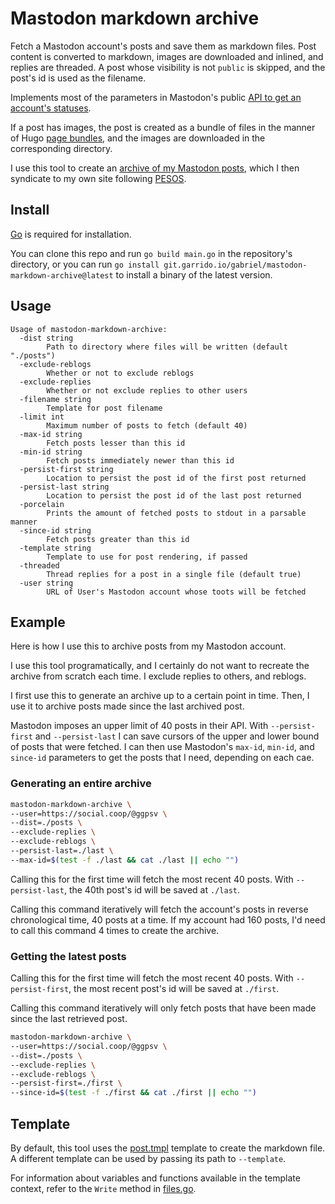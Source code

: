 # Mastodon markdown archive

Fetch a Mastodon account's posts and save them as markdown files. Post content is converted to markdown, images are downloaded and inlined, and replies are threaded. A post whose visibility is not `public` is skipped, and the post's id is used as the filename.

Implements most of the parameters in Mastodon's public [API to get an account's statuses](https://docs.joinmastodon.org/methods/accounts/#statuses).

If a post has images, the post is created as a bundle of files in the manner of Hugo [page bundles](https://gohugo.io/content-management/page-bundles/), and the images are downloaded in the corresponding directory.

I use this tool to create an [archive of my Mastodon posts](https://garrido.io/microblog/), which I then syndicate to my own site following [PESOS](https://indieweb.org/PESOS).

## Install

[Go](https://go.dev/doc/install) is required for installation.

You can clone this repo and run `go build main.go` in the repository's directory, or you can run `go install git.garrido.io/gabriel/mastodon-markdown-archive@latest` to install a binary of the latest version.

## Usage
```
Usage of mastodon-markdown-archive:
  -dist string
        Path to directory where files will be written (default "./posts")
  -exclude-reblogs
        Whether or not to exclude reblogs
  -exclude-replies
        Whether or not exclude replies to other users
  -filename string
        Template for post filename
  -limit int
        Maximum number of posts to fetch (default 40)
  -max-id string
        Fetch posts lesser than this id
  -min-id string
        Fetch posts immediately newer than this id
  -persist-first string
        Location to persist the post id of the first post returned
  -persist-last string
        Location to persist the post id of the last post returned
  -porcelain
        Prints the amount of fetched posts to stdout in a parsable manner
  -since-id string
        Fetch posts greater than this id
  -template string
        Template to use for post rendering, if passed
  -threaded
        Thread replies for a post in a single file (default true)
  -user string
        URL of User's Mastodon account whose toots will be fetched
```

## Example

Here is how I use this to archive posts from my Mastodon account. 

I use this tool programatically, and I certainly do not want to recreate the archive from scratch each time. I exclude replies to others, and reblogs.

I first use this to generate an archive up to a certain point in time. Then, I use it to archive posts made since the last archived post.

Mastodon imposes an upper limit of 40 posts in their API. With `--persist-first` and `--persist-last` I can save cursors of the upper and lower bound of posts that were fetched. I can then use Mastodon's `max-id`, `min-id`, and `since-id` parameters to get the posts that I need, depending on each cae.

### Generating an entire archive

```sh
mastodon-markdown-archive \
--user=https://social.coop/@ggpsv \
--dist=./posts \
--exclude-replies \
--exclude-reblogs \
--persist-last=./last \
--max-id=$(test -f ./last && cat ./last || echo "")
```

Calling this for the first time will fetch the most recent 40 posts. With `--persist-last`, the 40th post's id will be saved at `./last`.

Calling this command iteratively will fetch the account's posts in reverse chronological time, 40 posts at a time. If my account had 160 posts, I'd need to call this command 4 times to create the archive.

### Getting the latest posts

Calling this for the first time will fetch the most recent 40 posts. With `--persist-first`, the most recent post's id will be saved at `./first`.

Calling this command iteratively will only fetch posts that have been made since the last retrieved post.

```sh
mastodon-markdown-archive \
--user=https://social.coop/@ggpsv \
--dist=./posts \
--exclude-replies \
--exclude-reblogs \
--persist-first=./first \
--since-id=$(test -f ./first && cat ./first || echo "")
```

## Template

By default, this tool uses the [post.tmpl](./files/templates/post.tmpl) template to create the markdown file. A different template can be used by passing its path to `--template`.

For information about variables and functions available in the template context, refer to the `Write` method in [files.go](files/files.go#L95-L101).

